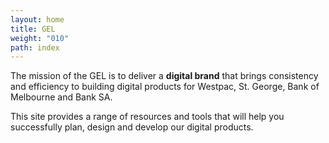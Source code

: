 ```yaml
---
layout: home
title: GEL
weight: "010"
path: index
---
```



The mission of the GEL is to deliver a **digital brand** that brings consistency and efficiency to building digital products for Westpac,
St. George, Bank of Melbourne and Bank SA.

This site provides a range of resources and tools that will help you successfully plan, design and develop our digital products.